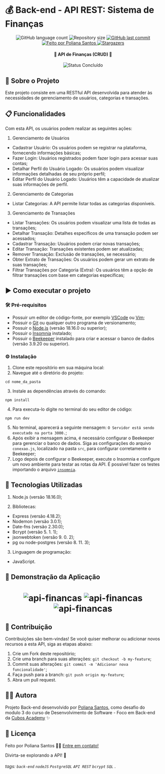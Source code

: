 # 💰 Back-end - API REST: Sistema de Finanças

<p align="center">
  <img alt="GitHub language count" src="https://img.shields.io/github/languages/count/polianams/api-financas?color=%2304D361">

  <img alt="Repository size" src="https://img.shields.io/github/repo-size/polianams/api-financas">
  
  <a href="https://github.com/polianams/api-financas/commits/master">
    <img alt="GitHub last commit" src="https://img.shields.io/github/last-commit/polianams/api-financas">
  </a>
  
   <a href="https://www.linkedin.com/in/polianams/">
    <img alt="Feito por Poliana Santos" src="https://img.shields.io/badge/feito-por%20Poliana%20Santos-D818A5">
   </a>
   
   <a href="https://github.com/polianams/api-financas/stargazers">
    <img alt="Stargazers" src="https://img.shields.io/github/stars/polianams/api-financas?style=social">
  </a>
</p>

<h4 align=center> 
	🚧 API de Finanças (CRUD) 🚧
</h4>

<p align="center">
	<img alt="Status Concluído" src="https://img.shields.io/badge/STATUS-CONCLU%C3%8DDO-brightgreen">
</p>

## 📝 Sobre o Projeto

Este projeto consiste em uma RESTful API desenvolvida para atender às necessidades de gerenciamento de usuários, categorias e transações.

## 📋 Funcionalidades

Com esta API, os usuários podem realizar as seguintes ações:

1. Gerenciamento de Usuários
- Cadastrar Usuário: Os usuários podem se registrar na plataforma, fornecendo informações básicas;
- Fazer Login: Usuários registrados podem fazer login para acessar suas contas;
- Detalhar Perfil do Usuário Logado: Os usuários podem visualizar informações detalhadas de seu próprio perfil;
- Editar Perfil do Usuário Logado: Usuários têm a capacidade de atualizar suas informações de perfil.

2. Gerenciamento de Categorias
- Listar Categorias: A API permite listar todas as categorias disponíveis.

3. Gerenciamento de Transações
- Listar Transações: Os usuários podem visualizar uma lista de todas as transações;
- Detalhar Transação: Detalhes específicos de uma transação podem ser acessados;
- Cadastrar Transação: Usuários podem criar novas transações;
- Editar Transação: Transações existentes podem ser atualizadas;
- Remover Transação: Exclusão de transações, se necessário;
- Obter Extrato de Transações: Os usuários podem gerar um extrato de suas transações;
- Filtrar Transações por Categoria (Extra): Os usuários têm a opção de filtrar transações com base em categorias específicas;

## ▶️ Como executar o projeto

### 🛠️ Pré-requisitos

- Possuir um editor de código-fonte, por exemplo [VSCode](https://code.visualstudio.com/download) ou [Vim](https://www.vim.org/download.php);
- Possuir o [Git](https://git-scm.com/downloads) ou qualquer outro programa de versionamento;
- Possuir o [Node.js](https://nodejs.org/en/download/current) (versão 18.16.0 ou superior);
- Possuir o [Insomnia](https://insomnia.rest/download) instalado;
- Possuir o [Beekeeper](https://www.beekeeperstudio.io/) instalado para criar e acessar o banco de dados (versão 3.9.20 ou superior).

### ⚙️ Instalação

1. Clone este repositório em sua máquina local:
2. Navegue até o diretório do projeto: 
```
cd nome_da_pasta
```
3. Instale as dependências através do comando: 
```
npm install
```
4. Para executa-lo digite no terminal do seu editor de código: 
```
npm run dev
```
5. No terminal, aparecerá a seguinte mensagem: `O Servidor está sendo executado na porta 3000.`;
6. Após exibir a mensagem acima, é necessário configurar o Beekeeper para gerenciar o banco de dados. Siga as configurações do arquivo `conexao.js`, localizado na pasta `src`, para configurar corretamente o Beekeeper;
7. Logo depois de configurar o Beekeeper, execute o Insomnia e configure um novo ambiente para testar as rotas da API. É possível fazer os testes importando o arquivo [`insomnia`](https://github.com/polianams/api-financas/blob/master/insomnia).

## 🚀 Tecnologias Utilizadas

1. Node.js (versão 18.16.0);
   
2. Bibliotecas:
- Express (versão 4.18.2);
- Nodemon (versão 3.0.1);
- Date-fns (versão 2.30.0);
- Bcrypt (versão 5. 1. 1);
- jsonwebtoken (versão 9. 0. 2);
- pg ou node-postgres (versão 8. 11. 3);
  
3. Linguagem de programação:
- JavaScript.

## 🎲 Demonstração da Aplicação

<h1 align="center">
    <img alt="api-financas" title="api-financas" src="assets/api-financas-1.gif" />
    <img alt="api-financas" title="api-financas" src="assets/api-financas-2.gif" />
    <img alt="api-financas" title="api-financas" src="assets/api-financas-3.gif" />
</h1>

## 🤝 Contribuição

Contribuições são bem-vindas! Se você quiser melhorar ou adicionar novos recursos a esta API, siga as etapas abaixo:

1. Crie um Fork deste repositório;
2. Crie uma branch para suas alterações: `git checkout -b my-feature`;
3. Commit suas alterações: `git commit -m 'Adicionar nova funcionalidade'`;
4. Faça push para a branch: `git push origin my-feature`;
5. Abra um pull request.

## 🧙‍♂️ Autora

Projeto Back-end desenvolvido por [Poliana Santos](https://www.linkedin.com/in/polianams/), como desafio do modulo 3 do curso de Desenvolvimento de Software - Foco em Back-end da [Cubos Academy](https://cubos.academy/) ✨

## 📝 Licença

Feito por Poliana Santos 👋🏽 [Entre em contato!](https://www.linkedin.com/in/polianams/)

Divirta-se explorando a API! 🌟

###### tags: `back-end` `nodeJS` `PostgreSQL` `API REST` `bcrypt` `SQL` .
